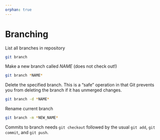 ```yaml
---
orphan: true
---
```


# Branching

List all branches in repository

```bash  
git branch
```

Make a new branch called *NAME* (does not check out!)

```bash
git branch *NAME* 
```

Delete the specified branch. This is a “safe” operation in that Git prevents you from deleting the branch if it has unmerged changes.

```bash
git branch -d *NAME*
```

Rename current branch

```bash
git branch -m *NEW_NAME*
```

Commits to branch needs `git checkout` followed by the usual `git add`, `git commit`, and `git push`.

